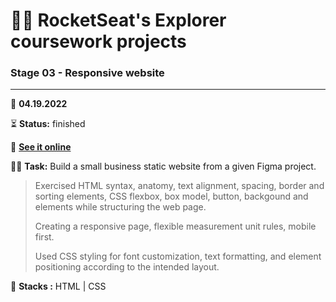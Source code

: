 # 👨‍🚀 RocketSeat's Explorer coursework projects

### Stage 03 - Responsive website

---

      
📅 **04.19.2022**

⏳ **Status:** finished

🔗 **[See it online](https://henriquedafonte.github.io/rocketseat-explorer-projects/project05/)**


👨‍💻 **Task:** Build a small business static website from a given Figma project.

> Exercised HTML syntax, anatomy, text alignment, spacing, border and sorting elements, CSS flexbox, box model, button, backgound 
> and elements while structuring the web page.
>
> Creating a responsive page, flexible measurement unit rules, mobile first.
>
> Used CSS styling for font customization, text formatting, and element positioning according to the intended layout.

🌱 **Stacks :** HTML | CSS
